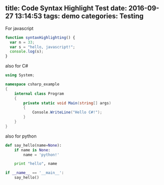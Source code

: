 title: Code Syntax Highlight Test
date: 2016-09-27 13:14:53
tags: demo
categories: Testing
---
For javascript

```javascript
function syntaxHighlighting() {
  var n = 33;
  var s = "hello, javascript!";
  console.log(s);
}
```

also for C#

```csharp
using System;

namespace csharp_example
{
    internal class Program
    {
        private static void Main(string[] args)
        {
            Console.WriteLine("Hello C#!");
        }
    }
}
```

also for python

```python
def say_hello(name=None):
    if name is None:
        name = 'python!'

    print "hello", name

if __name__ == '__main__':
    say_hello()
```
